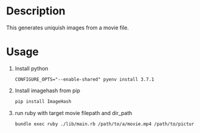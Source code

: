 # Description

This generates uniquish images from a movie file.

# Usage

1. Install python
    ```basb
    CONFIGURE_OPTS="--enable-shared" pyenv install 3.7.1
    ```
2. Install imagehash from pip
    ```bash
    pip install ImageHash
    ```
3. run ruby with target movie filepath and dir_path
    ```bash
    bundle exec ruby ./lib/main.rb /path/to/a/movie.mp4 /path/to/pictures
    ```
